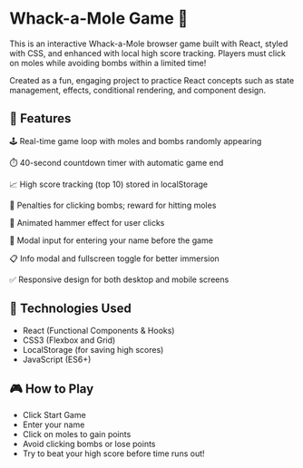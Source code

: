 # Whack-a-Mole Game 🎯

This is an interactive Whack-a-Mole browser game built with React, styled with CSS, and enhanced with local high score tracking. Players must click on moles while avoiding bombs within a limited time!

Created as a fun, engaging project to practice React concepts such as state management, effects, conditional rendering, and component design.

## 🚀 Features

🕹️ Real-time game loop with moles and bombs randomly appearing

⏱️ 40-second countdown timer with automatic game end

📈 High score tracking (top 10) stored in localStorage

🧨 Penalties for clicking bombs; reward for hitting moles

🎨 Animated hammer effect for user clicks

🧑 Modal input for entering your name before the game

📋 Info modal and fullscreen toggle for better immersion

✅ Responsive design for both desktop and mobile screens

## 🎨 Technologies Used

- React (Functional Components & Hooks)
- CSS3 (Flexbox and Grid)
- LocalStorage (for saving high scores)
- JavaScript (ES6+)

## 🎮 How to Play

- Click Start Game
- Enter your name
- Click on moles to gain points
- Avoid clicking bombs or lose points
- Try to beat your high score before time runs out!
